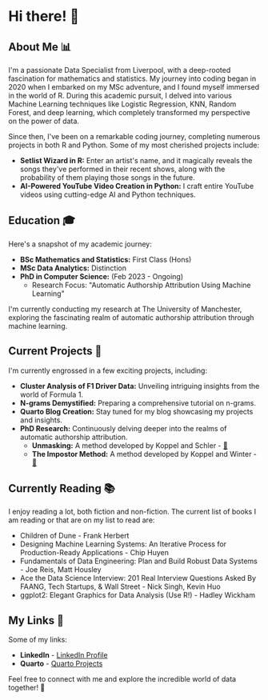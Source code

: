 # Hi there! 👋

## About Me 📊

I'm a passionate Data Specialist from Liverpool, with a deep-rooted fascination for mathematics and statistics. My journey into coding began in 2020 when I embarked on my MSc adventure, and I found myself immersed in the world of R. During this academic pursuit, I delved into various Machine Learning techniques like Logistic Regression, KNN, Random Forest, and deep learning, which completely transformed my perspective on the power of data.

Since then, I've been on a remarkable coding journey, completing numerous projects in both R and Python. Some of my most cherished projects include:
- **Setlist Wizard in R:** Enter an artist's name, and it magically reveals the songs they've performed in their recent shows, along with the probability of them playing those songs in the future.
- **AI-Powered YouTube Video Creation in Python:** I craft entire YouTube videos using cutting-edge AI and Python techniques.

## Education 🎓

Here's a snapshot of my academic journey:
- **BSc Mathematics and Statistics:** First Class (Hons)
- **MSc Data Analytics:** Distinction
- **PhD in Computer Science:** (Feb 2023 - Ongoing)
   - Research Focus: "Automatic Authorship Attribution Using Machine Learning"

I'm currently conducting my research at The University of Manchester, exploring the fascinating realm of automatic authorship attribution through machine learning.

## Current Projects 🔭

I'm currently engrossed in a few exciting projects, including:
- **Cluster Analysis of F1 Driver Data:** Unveiling intriguing insights from the world of Formula 1.
- **N-grams Demystified:** Preparing a comprehensive tutorial on n-grams.
- **Quarto Blog Creation:** Stay tuned for my blog showcasing my projects and insights.
- **PhD Research:** Continuously delving deeper into the realms of automatic authorship attribution.
     - **Unmasking:** A method developed by Koppel and Schler - [📄](https://dl.acm.org/doi/10.1145/1015330.1015448)
     - **The Impostor Method:** A method developed by Koppel and Winter - [📄](https://asistdl.onlinelibrary.wiley.com/doi/abs/10.1002/asi.22954)

## Currently Reading 📚

I enjoy reading a lot, both fiction and non-fiction. The current list of books I am reading or that are on my list to read are:
- Children of Dune - Frank Herbert
- Designing Machine Learning Systems: An Iterative Process for Production-Ready Applications - Chip Huyen
- Fundamentals of Data Engineering: Plan and Build Robust Data Systems -  Joe Reis, Matt Housley
- Ace the Data Science Interview: 201 Real Interview Questions Asked By FAANG, Tech Startups, & Wall Street - Nick Singh, Kevin Huo
- ggplot2: Elegant Graphics for Data Analysis (Use R!) - Hadley Wickham

## My Links 🔗

Some of my links:
- **LinkedIn** - [LinkedIn Profile](https://www.linkedin.com/in/benjcross/)
- **Quarto** - [Quarto Projects](https://bencross.quarto.pub/projects/)

Feel free to connect with me and explore the incredible world of data together! 🚀
